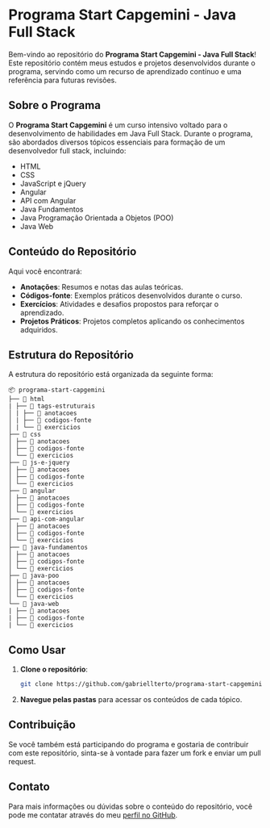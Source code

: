 # Programa Start Capgemini - Java Full Stack

Bem-vindo ao repositório do **Programa Start Capgemini - Java Full Stack**! Este repositório contém meus estudos e projetos desenvolvidos durante o programa, servindo como um recurso de aprendizado contínuo e uma referência para futuras revisões.

## Sobre o Programa

O **Programa Start Capgemini** é um curso intensivo voltado para o desenvolvimento de habilidades em Java Full Stack. Durante o programa, são abordados diversos tópicos essenciais para formação de um desenvolvedor full stack, incluindo:

- HTML
- CSS
- JavaScript e jQuery
- Angular
- API com Angular
- Java Fundamentos
- Java Programação Orientada a Objetos (POO)
- Java Web

## Conteúdo do Repositório

Aqui você encontrará:

- **Anotações**: Resumos e notas das aulas teóricas.
- **Códigos-fonte**: Exemplos práticos desenvolvidos durante o curso.
- **Exercícios**: Atividades e desafios propostos para reforçar o aprendizado.
- **Projetos Práticos**: Projetos completos aplicando os conhecimentos adquiridos.

## Estrutura do Repositório

A estrutura do repositório está organizada da seguinte forma:

```
📦 programa-start-capgemini 
├── 📁 html 
| ├── 📁 tags-estruturais
│ | ├── 📁 anotacoes 
│ | ├── 📁 codigos-fonte 
│ | └── 📁 exercicios 
├── 📁 css 
│ ├── 📁 anotacoes 
│ ├── 📁 codigos-fonte 
│ └── 📁 exercicios 
├── 📁 js-e-jquery 
│ ├── 📁 anotacoes 
│ ├── 📁 codigos-fonte 
│ └── 📁 exercicios 
├── 📁 angular 
│ ├── 📁 anotacoes 
│ ├── 📁 codigos-fonte 
│ └── 📁 exercicios 
├── 📁 api-com-angular 
│ ├── 📁 anotacoes 
│ ├── 📁 codigos-fonte 
│ └── 📁 exercicios 
├── 📁 java-fundamentos 
│ ├── 📁 anotacoes 
│ ├── 📁 codigos-fonte 
│ └── 📁 exercicios 
├── 📁 java-poo 
│ ├── 📁 anotacoes 
│ ├── 📁 codigos-fonte 
│ └── 📁 exercicios 
└── 📁 java-web 
| ├── 📁 anotacoes 
| ├── 📁 codigos-fonte 
| └── 📁 exercicios
```


## Como Usar

1. **Clone o repositório**:
    ```sh
    git clone https://github.com/gabriellterto/programa-start-capgemini.git
    ```
2. **Navegue pelas pastas** para acessar os conteúdos de cada tópico.

## Contribuição

Se você também está participando do programa e gostaria de contribuir com este repositório, sinta-se à vontade para fazer um fork e enviar um pull request.

## Contato

Para mais informações ou dúvidas sobre o conteúdo do repositório, você pode me contatar através do meu [perfil no GitHub](https://github.com/gabriellterto).
